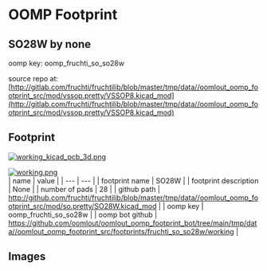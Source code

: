 # OOMP Footprint  
## SO28W  by none  
  
oomp key: oomp_fruchti_so_so28w  
  
source repo at: [http://gitlab.com/fruchti/fruchtilib/blob/master/tmp/data//oomlout_oomp_footprint_src/mod/vssop.pretty/VSSOP8.kicad_mod](http://gitlab.com/fruchti/fruchtilib/blob/master/tmp/data//oomlout_oomp_footprint_src/mod/vssop.pretty/VSSOP8.kicad_mod)  
## Footprint  
  
[![working_kicad_pcb_3d.png](working_kicad_pcb_3d_600.png)](working_kicad_pcb_3d.png)  
  
[![working.png](working_600.png)](working.png)  
| name | value | 
| --- | --- | 
| footprint name | SO28W | 
| footprint description | None | 
| number of pads | 28 | 
| github path | http://github.com/fruchti/fruchtilib/blob/master/tmp/data//oomlout_oomp_footprint_src/mod/so.pretty/SO28W.kicad_mod | 
| oomp key | oomp_fruchti_so_so28w | 
| oomp bot github | https://github.com/oomlout/oomlout_oomp_footprint_bot/tree/main/tmp/data//oomlout_oomp_footprint_src/footprints/fruchti_so_so28w/working | 
## Images  
